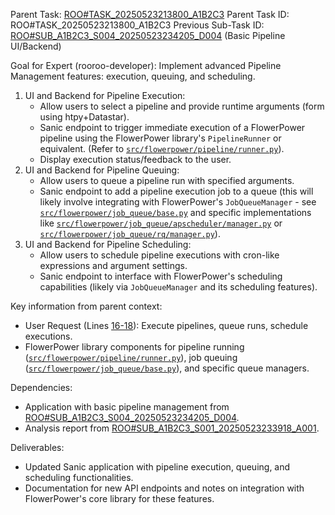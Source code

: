 Parent Task: [ROO#TASK_20250523213800_A1B2C3](/.rooroo/tasks/ROO#TASK_20250523213800_A1B2C3/context.md)
Parent Task ID: ROO#TASK_20250523213800_A1B2C3
Previous Sub-Task ID: [ROO#SUB_A1B2C3_S004_20250523234205_D004](/.rooroo/tasks/ROO#SUB_A1B2C3_S004_20250523234205_D004/context.md) (Basic Pipeline UI/Backend)

Goal for Expert (rooroo-developer):
Implement advanced Pipeline Management features: execution, queuing, and scheduling.
1.  UI and Backend for Pipeline Execution:
    *   Allow users to select a pipeline and provide runtime arguments (form using htpy+Datastar).
    *   Sanic endpoint to trigger immediate execution of a FlowerPower pipeline using the FlowerPower library's `PipelineRunner` or equivalent. (Refer to [`src/flowerpower/pipeline/runner.py`](/src/flowerpower/pipeline/runner.py:1)).
    *   Display execution status/feedback to the user.
2.  UI and Backend for Pipeline Queuing:
    *   Allow users to queue a pipeline run with specified arguments.
    *   Sanic endpoint to add a pipeline execution job to a queue (this will likely involve integrating with FlowerPower's `JobQueueManager` - see [`src/flowerpower/job_queue/base.py`](/src/flowerpower/job_queue/base.py:1) and specific implementations like [`src/flowerpower/job_queue/apscheduler/manager.py`](/src/flowerpower/job_queue/apscheduler/manager.py:1) or [`src/flowerpower/job_queue/rq/manager.py`](/src/flowerpower/job_queue/rq/manager.py:1)).
3.  UI and Backend for Pipeline Scheduling:
    *   Allow users to schedule pipeline executions with cron-like expressions and argument settings.
    *   Sanic endpoint to interface with FlowerPower's scheduling capabilities (likely via `JobQueueManager` and its scheduling features).

Key information from parent context:
- User Request (Lines [16-18](/.rooroo/tasks/ROO#TASK_20250523213800_A1B2C3/context.md:16)): Execute pipelines, queue runs, schedule executions.
- FlowerPower library components for pipeline running ([`src/flowerpower/pipeline/runner.py`](/src/flowerpower/pipeline/runner.py:1)), job queuing ([`src/flowerpower/job_queue/base.py`](/src/flowerpower/job_queue/base.py:1)), and specific queue managers.

Dependencies:
- Application with basic pipeline management from [ROO#SUB_A1B2C3_S004_20250523234205_D004](/.rooroo/tasks/ROO#SUB_A1B2C3_S004_20250523234205_D004/context.md).
- Analysis report from [ROO#SUB_A1B2C3_S001_20250523233918_A001](/.rooroo/tasks/ROO#SUB_A1B2C3_S001_20250523233918_A001/context.md).

Deliverables:
- Updated Sanic application with pipeline execution, queuing, and scheduling functionalities.
- Documentation for new API endpoints and notes on integration with FlowerPower's core library for these features.